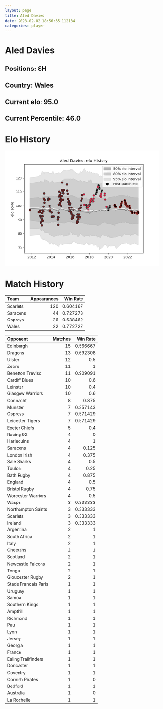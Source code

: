 ```yaml
---  
layout: page  
title: Aled Davies  
date: 2023-02-02 18:56:35.112134  
categories: player  
---
```

# Aled Davies

## Positions: SH

## Country: Wales

## Current elo: 95.0

## Current Percentile: 46.0

# Elo History


![elo history](history_AledDavies.png)
# Match History


| Team     |   Appearances |   Win Rate |
|:---------|--------------:|-----------:|
| Scarlets |           120 |   0.604167 |
| Saracens |            44 |   0.727273 |
| Ospreys  |            26 |   0.538462 |
| Wales    |            22 |   0.772727 |

| Opponent             |   Matches |   Win Rate |
|:---------------------|----------:|-----------:|
| Edinburgh            |        15 |   0.566667 |
| Dragons              |        13 |   0.692308 |
| Ulster               |        12 |   0.5      |
| Zebre                |        11 |   1        |
| Benetton Treviso     |        11 |   0.909091 |
| Cardiff Blues        |        10 |   0.6      |
| Leinster             |        10 |   0.4      |
| Glasgow Warriors     |        10 |   0.6      |
| Connacht             |         8 |   0.875    |
| Munster              |         7 |   0.357143 |
| Ospreys              |         7 |   0.571429 |
| Leicester Tigers     |         7 |   0.571429 |
| Exeter Chiefs        |         5 |   0.4      |
| Racing 92            |         4 |   0        |
| Harlequins           |         4 |   1        |
| Saracens             |         4 |   0.125    |
| London Irish         |         4 |   0.375    |
| Sale Sharks          |         4 |   0.5      |
| Toulon               |         4 |   0.25     |
| Bath Rugby           |         4 |   0.875    |
| England              |         4 |   0.5      |
| Bristol Rugby        |         4 |   0.75     |
| Worcester Warriors   |         4 |   0.5      |
| Wasps                |         3 |   0.333333 |
| Northampton Saints   |         3 |   0.333333 |
| Scarlets             |         3 |   0.333333 |
| Ireland              |         3 |   0.333333 |
| Argentina            |         2 |   1        |
| South Africa         |         2 |   1        |
| Italy                |         2 |   1        |
| Cheetahs             |         2 |   1        |
| Scotland             |         2 |   1        |
| Newcastle Falcons    |         2 |   1        |
| Tonga                |         2 |   1        |
| Gloucester Rugby     |         2 |   1        |
| Stade Francais Paris |         1 |   1        |
| Uruguay              |         1 |   1        |
| Samoa                |         1 |   1        |
| Southern Kings       |         1 |   1        |
| Ampthill             |         1 |   1        |
| Richmond             |         1 |   1        |
| Pau                  |         1 |   1        |
| Lyon                 |         1 |   1        |
| Jersey               |         1 |   1        |
| Georgia              |         1 |   1        |
| France               |         1 |   1        |
| Ealing Trailfinders  |         1 |   1        |
| Doncaster            |         1 |   1        |
| Coventry             |         1 |   1        |
| Cornish Pirates      |         1 |   0        |
| Bedford              |         1 |   1        |
| Australia            |         1 |   0        |
| La Rochelle          |         1 |   1        |